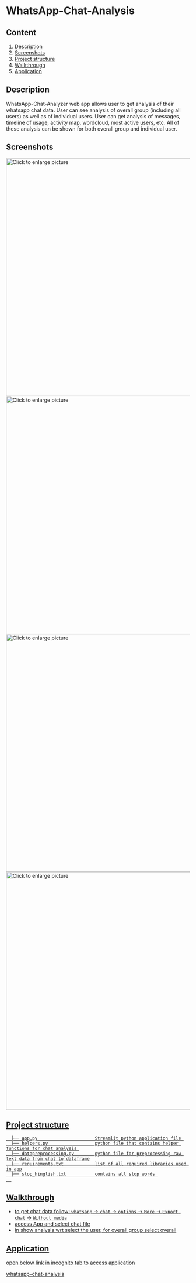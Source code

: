 
# WhatsApp-Chat-Analysis


## Content

1. [Description](#description)
1. [Screenshots](#screenshots)
1. [Project structure](#project-structure)
1. [Walkthrough](#walkthrough)
1. [Application](#application)




## Description

WhatsApp-Chat-Analyzer web app allows user to get analysis of their whatsapp chat data. User can see analysis of overall group (including all users) as well as of individual users.
User can get analysis of messages, timeline of usage, activity map, wordcloud, most active users, etc. All of these analysis can be shown for both overall group and individual
user.

## Screenshots

<a href="https://drive.google.com/uc?export=view&id=1T1HXj-ItZBiTwarR0jxypQvmmtcAO51S"><img src="https://drive.google.com/uc?export=view&id=1T1HXj-ItZBiTwarR0jxypQvmmtcAO51S" style="width: 650px; max-width: 100%; height: auto" title="Click to enlarge picture" />
<a href="https://drive.google.com/uc?export=view&id=1hytvT5S7B0-IRuGysfvsjYbS45C0ey1q"><img src="https://drive.google.com/uc?export=view&id=1hytvT5S7B0-IRuGysfvsjYbS45C0ey1q" style="width: 650px; max-width: 100%; height: auto" title="Click to enlarge picture" />
<a href="https://drive.google.com/uc?export=view&id=1B3YMOKFJgOsl94Nu-U51ldnNmguAQbum"><img src="https://drive.google.com/uc?export=view&id=1B3YMOKFJgOsl94Nu-U51ldnNmguAQbum" style="width: 650px; max-width: 100%; height: auto" title="Click to enlarge picture" />
<a href="https://drive.google.com/uc?export=view&id=1oTiIqrzTbw1Q-2-b1n0OikKa0XDjG6e2"><img src="https://drive.google.com/uc?export=view&id=1oTiIqrzTbw1Q-2-b1n0OikKa0XDjG6e2" style="width: 650px; max-width: 100%; height: auto" title="Click to enlarge picture" />

## Project structure

```   
  ├── app.py                      Streamlit python application file 
  ├── helpers.py                  python file that contains helper functions for chat analysis 
  ├── datapreprocessing.py        python file for preprocessing raw text data from chat to dataframe
  ├── requirements.txt            list of all required libraries used in app
  ├── stop_hinglish.txt           contains all stop words 
  
```
## Walkthrough
- to get chat data follow: `whatsapp` -> `chat` -> `options` -> `More` -> `Export chat` -> `Without media`
- access App and select chat file
- in show analysis wrt select the user, for overall group select overall 


## Application

open below link in incognito tab to access application

[whatsapp-chat-analysis](https://dravid-whatsapp-chat-analysis.streamlit.app/)
